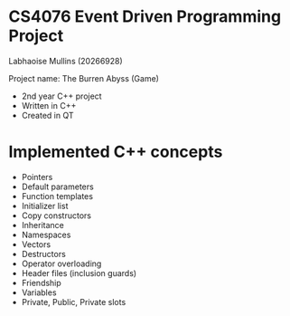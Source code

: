# CS4076 Event Driven Programming Project
Labhaoise Mullins (20266928)

Project name: The Burren Abyss (Game)
- 2nd year C++ project
- Written in C++
- Created in QT


# Implemented C++ concepts
- Pointers
- Default parameters
- Function templates
- Initializer list
- Copy constructors
- Inheritance
- Namespaces
- Vectors
- Destructors
- Operator overloading
- Header files (inclusion guards)
- Friendship
- Variables
- Private, Public, Private slots
